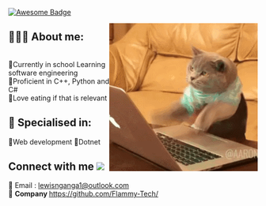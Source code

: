 <a href="https://github.com/zogmwa"><img src="https://cdn.rawgit.com/sindresorhus/awesome/d7305f38d29fed78fa85652e3a63e154dd8e8829/media/badge.svg" alt="Awesome Badge"/></a>
</div>

<img align="right" alt="GIF" src="2GU.gif"/>

## 👱🏾‍♂ About me:

<p>
</br>🔸Currently in school Learning software engineering
</br>🔸Proficient in C++, Python and C#
</br>🔸Love eating if that is relevant
</p>

<h2>👀 Specialised in:</h2>
<p> 🔸Web development
    🔸Dotnet
<p>
  
 </div>
 </div>
<p>
  
  
</p>

<h2> Connect with me <img src='https://raw.githubusercontent.com/ShahriarShafin/ShahriarShafin/main/Assets/handshake.gif' width="100px"> </h2>

📝 Email : lewisnganga1@outlook.com <br />
🏢 <b>Company </b> https://github.com/Flammy-Tech/ <br/>



<!--
**lewis-2000/lewis-2000** is a ✨ _special_ ✨ repository because its `README.md` (this file) appears on your GitHub profile.
Here are some ideas to get you started:

- 🔭 I’m currently working on ...
- 🌱 I’m currently learning ...
- 👯 I’m looking to collaborate on ...
- 🤔 I’m looking for help with ...
- 💬 Ask me about ...
- 📫 How to reach me: ...
- 😄 Pronouns: ...
- ⚡ Fun fact: ...
-->
